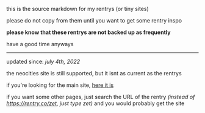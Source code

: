 this is the source markdown for my rentrys (or tiny sites)

please do not copy from them until you want to get some rentry inspo

**please know that these rentrys are not backed up as frequently**

have a good time anyways

***

updated since: *july 4th, 2022*

the neocities site is still supported, but it isnt as current as the rentrys

if you're looking for the main site, [here it is](https://github.com/zettaexa/zr/blob/main/zet.txt)

if you want some other pages, just search the URL of the rentry *(instead of https://rentry.co/zet, just type zet)* and you would probably get the site

